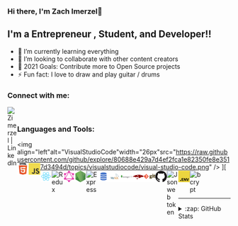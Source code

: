 ### Hi there, I'm Zach Imerzel👋

## I'm a Entrepreneur , Student, and Developer!!

- 🌱 I’m currently learning everything
- 👯 I’m looking to collaborate with other content creators
- 🥅 2021 Goals: Contribute more to Open Source projects
- ⚡ Fun fact: I love to draw and play guitar / drums

### Connect with me:

[<img align="left" alt="Zimerzel | LinkedIn" width="22px" src="https://cdn.jsdelivr.net/npm/simple-icons@v3/icons/linkedin.svg" />][linkedin]


<br />

### Languages and Tools:

<img align="left"alt="VisualStudioCode"width="26px"src="https://raw.githubusercontent.com/github/explore/80688e429a7d4ef2fca1e82350fe8e3517d3494d/topics/visualstudiocode/visual-studio-code.png" />
<img align="left" alt="HTML5" width="26px" src="https://raw.githubusercontent.com/github/explore/80688e429a7d4ef2fca1e82350fe8e3517d3494d/topics/html/html.png" />
<img align="left" alt="JavaScript" width="26px" src="https://raw.githubusercontent.com/github/explore/80688e429a7d4ef2fca1e82350fe8e3517d3494d/topics/javascript/javascript.png"/>
<img align="left" alt="React" width="26px" src="https://raw.githubusercontent.com/github/explore/80688e429a7d4ef2fca1e82350fe8e3517d3494d/topics/react/react.png" />
<img align="left" alt="Redux" width="26px" src="https://redux.js.org/img/redux-logo-landscape.png" />][<img align="left" alt="GraphQL" width="26px" src="https://raw.githubusercontent.com/github/explore/80688e429a7d4ef2fca1e82350fe8e3517d3494d/topics/graphql/graphql.png" />
<img align="left" alt="Node.js" width="26px" src="https://raw.githubusercontent.com/github/explore/80688e429a7d4ef2fca1e82350fe8e3517d3494d/topics/nodejs/nodejs.png" />
<img align="left" alt="Express" width="26px" src="https://i.cloudup.com/zfY6lL7eFa-3000x3000.png" />
<img align="left" alt="SQL" width="26px" src="https://raw.githubusercontent.com/github/explore/80688e429a7d4ef2fca1e82350fe8e3517d3494d/topics/sql/sql.png" />
<img align="left" alt="MySQL" width="26px" src="https://raw.githubusercontent.com/github/explore/80688e429a7d4ef2fca1e82350fe8e3517d3494d/topics/mysql/mysql.png" />
<img align="left" alt="MongoDB" width="26px" src="https://raw.githubusercontent.com/github/explore/80688e429a7d4ef2fca1e82350fe8e3517d3494d/topics/mongodb/mongodb.png" />
<img align="left" alt="Mongoose" width="26px" src="https://raw.githubusercontent.com/github/explore/80688e429a7d4ef2fca1e82350fe8e3517d3494d/topics/mongoose/mongoose.png" />
<img align="left" alt="Git" width="26px" src="https://raw.githubusercontent.com/github/explore/80688e429a7d4ef2fca1e82350fe8e3517d3494d/topics/git/git.png" />
<img align="left" alt="GitHub" width="26px" src="https://raw.githubusercontent.com/github/explore/78df643247d429f6cc873026c0622819ad797942/topics/github/github.png" />
<img align="left" alt="Json web token" width="26px" src="http://jwt.io/img/logo-asset.svg" />
<img align="left" alt=".Env" width="26px" src="https://raw.githubusercontent.com/motdotla/dotenv/master/dotenv.png" />
<img align="left" alt="bcrypt" width="26px" src="https://stackjava.com/wp-content/uploads/2018/03/bcrypt-logo-250x250.jpg" />

<br />
<br />


---

<details>
  <summary>:zap: GitHub Stats</summary>

  <img align="left" alt="Zimerzel's GitHub Stats" src="https://github-readme-stats.vercel.app/api?username=Zimerzel&show_icons=true&hide_border=true" />

</details>

[linkedin]: https://www.linkedin.com/in/zach-imerzel/

